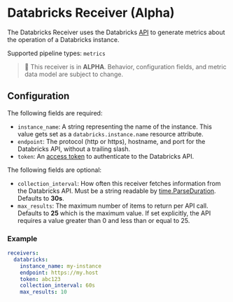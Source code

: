 # Databricks Receiver (Alpha)

The Databricks Receiver uses the Databricks
[API](https://docs.databricks.com/dev-tools/api/latest/index.html)
to generate metrics about the operation of a Databricks instance.

Supported pipeline types: `metrics`

> :construction: This receiver is in **ALPHA**. Behavior, configuration fields, and metric data model are subject to change.

## Configuration

The following fields are required:

- `instance_name`: A string representing the name of the instance. This value gets set as a `databricks.instance.name` resource attribute.
- `endpoint`: The protocol (http or https), hostname, and port for the Databricks API, without a trailing slash.
- `token`: An [access token](https://docs.databricks.com/dev-tools/api/latest/authentication.html) to authenticate to the Databricks API. 

The following fields are optional:

- `collection_interval`: How often this receiver fetches information from the Databricks API.
Must be a string readable by [time.ParseDuration](https://pkg.go.dev/time#ParseDuration). Defaults to **30s**.
- `max_results`: The maximum number of items to return per API call. Defaults to **25** which is the maximum value.
If set explicitly, the API requires a value greater than 0 and less than or equal to 25.

### Example

```yaml
receivers:
  databricks:
    instance_name: my-instance
    endpoint: https://my.host
    token: abc123
    collection_interval: 60s
    max_results: 10
```
